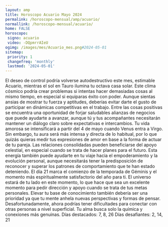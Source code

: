 ```yaml
---
layout: amp
title: Horoscopo Acuario Mayo 2024 
permalink: /horoscopo-mensual/amp/acuario/
normallink: /horoscopo-mensual/acuario/
home: FALSE
horoscopo:
 signo: acuario
 video: -DQpmrrAIeU
ogimg: /images/mes/Acuario_mes.png#2024-05-01
sitemap:
 priority: 1
 changefreq: 'monthly'
 lastmod: '2024-05-01'
---
```



El deseo de control podría volverse autodestructivo este mes, estimable Acuario, mientras el sol en Tauro ilumina tu octava casa solar.
Este clima cósmico podría crear problemas si intentas hacer demasiadas cosas al mismo tiempo, en especial si equiparas éxito con poder. Aunque sientas ansias de mostrar tu fuerza y aptitudes, deberías evitar darte el gusto de participar en dinámicas competitivas en el trabajo. Entre las cosas positivas se encuentra una oportunidad de forjar saludables alianzas de negocios que puede ayudarte a avanzar, aunque tú y tus acompañantes necesitarán mantener un diálogo claro sobre expectativas e intercambios.
Tu vida amorosa se intensificará a partir del 4 de mayo cuando Venus entra a Virgo. Sin embargo, tu aura será más intensa y directa de lo habitual, por lo que quizás quieras medir tus expresiones de amor en base a la forma de actuar de tu pareja. Las relaciones consolidadas pueden beneficiarse del apoyo celestial, en especial cuando se trata de hacer planes para el futuro. Esta energía también puede ayudarte en tu viaje hacia el empoderamiento y la evolución personal, aunque necesitarás tener la predisposición de reconocer y superar los patrones de comportamiento que te han estado deteniendo.
El día 21 marca el comienzo de la temporada de Géminis y el momento más espiritualmente satisfactorio del año para ti. El universo estará de tu lado en este momento, lo que hace que sea un excelente momento para pedir dirección y apoyo cuando se trata de tus metas personales. Elevar tu base de conocimiento también debería ser una prioridad ya que tu mente anhela nuevas perspectivas y formas de pensar. Desafortunadamente, ahora podrías tener dificultades para conectar con otras personas a nivel superficial. Tu alma busca solo la química y conexiones más genuinas.
Días destacados: 7, 8, 26
Días desafiantes: 2, 14, 21